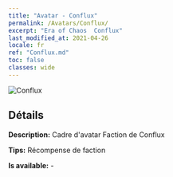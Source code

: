 ```yaml
---
title: "Avatar - Conflux"
permalink: /Avatars/Conflux/
excerpt: "Era of Chaos  Conflux"
last_modified_at: 2021-04-26
locale: fr
ref: "Conflux.md"
toc: false
classes: wide
---
```

 ![Conflux](/images/a/avatarFrame_44.png)

## Détails

 **Description:** Cadre d'avatar Faction de Conflux 

 **Tips:** Récompense de faction 

 **Is available:**  - 

